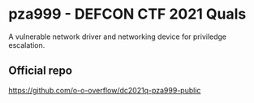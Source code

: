 # pza999 - DEFCON CTF 2021 Quals

A vulnerable network driver and networking device for priviledge escalation.

## Official repo

https://github.com/o-o-overflow/dc2021q-pza999-public